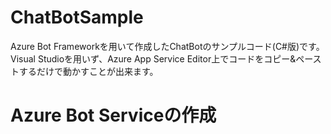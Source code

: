# ChatBotSample
Azure Bot Frameworkを用いて作成したChatBotのサンプルコード(C#版)です。Visual Studioを用いず、Azure App Service Editor上でコードをコピー&ペーストするだけで動かすことが出来ます。

# Azure Bot Serviceの作成


